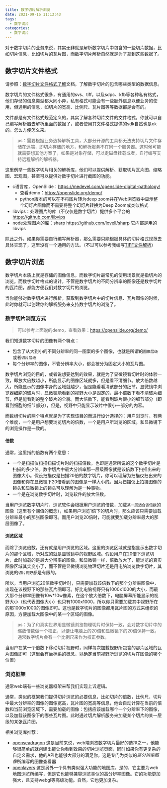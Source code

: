 ```yaml
---
title: 数字切片解析浏览
date: 2021-09-16 11:13:43
tags: 
  - 数字切片
categories:
  - 数字切片
---
```


对于数字切片的业务来说，其实无非就是解析数字切片中包含的一些切片数据，比如切片信息，比如切片的瓦片图，而数字切片解析自然就是为了拿到这些数据了。

<!-- more -->

## 数字切片文件格式

请参照：[数字切片文件格式了解](/2021/09/06/数字切片/数字切片文件格式了解/)文档，了解数字切片的包含哪些类型的数据信息。

数字切片的文件格式很多，有通用的svs、tiff，以及sdpc、kfb等各种私有格式，他们存储的信息类型都大同小异，私有格式可能会有一些额外信息以便业务的使用，但通用的信息，如切片的宽高、比例尺、瓦片图等等数据都是会有的。

文件都是有文件格式规范定义的，其实了解各种切片文件的文件格式，你就可以自己编写解析器去解析里面的数据了，或者使用其文件格式提供的sdk自然也是ok的。怎么方便怎么来。

> ps：需要根据业务选择解析工具，大部分开源的工具都无法支持切片文件存储在远端，即切片存储的地方，和解析服务不在同一个服务器。这时候可能就需要想其他方案了，如果是对象存储，可以走磁盘挂载或者，自行编写支持远程解析的解析器。

这里例举一些数字切片相关的解析库，他们可以提供解析、获取切片瓦片图、缩略图、宏观图，甚至可以提供对数字切片进行截图的功能。

- c语言库，OpenSlide：<https://medevel.com/openslide-digital-pathology/>
  - 查看demo：<https://openslide.org/demo/>
  - python版本的可以在不将图片转为deep zoom并在Web浏览器中显示整个幻灯片图像而不需要将整个幻灯片转换为Deep Zoom或类似格式
- libvips：处理图片的库（不仅仅是数字切片）提供多个平台的 <https://github.com/libvips>
- node处理图片的库：sharp  <https://github.com/lovell/sharp> 它内部是用的libvips

除此之外，如果你需要自行编写解析器，那么需要只能根据具体的切片格式规范去具体实现了，这里没有一个通用的方法。（不过可以参考我编写[TIFF文件解析](/2021/10/22/TIFF/TIFF文件解析/)）

## 数字切片浏览

数字切片本质上就是存储的图像信息，而数字切片最常见的使用场景就是指切片的浏览。而数字切片格式的设计，不管是数字切片的不同分辨率的图像还是数字切片的瓦片图，都能方便我们对数字切片的浏览。

当你能够对数字切片进行解析，获取到数字切片中的切片信息、瓦片图像的时候，此时你就可以创建你的解析服务来支持数字切片的浏览了。

### 数字切片浏览方式

> 可以参考上面说的demo，查看效果：<https://openslide.org/demo/>

我们知道数字切片的图像有两个特点：

- 包含了从大到小的不同分辨率的同一图案的多个图像，也就是所谓的`图像层级`或者`切片层级`
- 每个分辨率的图像，不管分辨率大小，都会被分为固定大小的瓦片图。

数字切片浏览的目的，或者说想要达到的效果，就是为了显微镜看切片时的体验一致，即放大倍数越小，所能显示的图像区域就多，但是看不清细节。放大倍数越大，所能显示的图像本身的区域就越少，但是能看看清该部分的细节。显微镜中浏览器细胞的玻片时，显微镜能看到的视野大小是固定的，最小倍数下看不清玻片细节，但是能看到的整个玻片的全貌。而大倍数下，能看到玻片很小的细节部分（即看到细胞的细节部分），但是，视野中只能显示玻片中很小一部分的内容。

而数组切片的两个特点就是为了实现该目的而进行设计选择的：用户浏览时，有两个维度，一个是用户想要浏览切片的倍数，一个是用户所浏览的区域。和显微镜下的浏览操作是一致的。

#### 倍数

通常，这里指的倍数有两个意思：

- 一个是扫描仪扫描扫描切片时的扫描倍数，也即是通常所说的这个数字切片是扫描的多少倍。数字切片中最大分辨率那一层级图像就是该倍数下扫描出来的图像大小。假设扫描仪是扫描20倍的数字切片，你可以理解为扫描仪扫出来的图像和你在显微镜下20倍看到的图像是一样大小的。因为扫描仪上拍摄图像的镜头和显微镜上的镜头可以理解为是一种事物。
- 一个是在浏览数字切片时，浏览软件的放大倍数。

当用户浏览数字切片时，浏览软件会根据用户浏览的倍数，加载`某一层适合该倍数`的图像（这里有个阈值的概念），如果用户浏览1倍下的切片时，那么应该只需要加载分辨率最小的那张图像即可。而用户浏览20倍时，可能就要加载分辨率最大的那层图像了。

#### 浏览区域

而除了浏览倍数，还有就是用户浏览的区域。这里的浏览区域就是指显示出数字切片的那个区域，所对应的就是显微镜中的视野区域。假设用户在20倍下浏览切片，此时加载的是最大分辨率的图像，和显微镜一样，倍数放大了，能浏览的真实图像区域其实变小了，而不管是显微镜浏览物理切片还是用电脑浏览数字切片，其浏览的`切片视野`都是有限的。

所以，当用户浏览20倍数字切片时，只需要加载该倍数下的那个分辨率图像中，出现在该视野下的那些瓦片图即可。好比电脑视野只有1000x1000的大小，而最大那个分辨率图像有10w*10w像素，在这个放大倍数下，电脑屏幕所能显示的视野大小（也代表图像大小）也只有1000x1000，所以你只需要加载其中视野所在的那1000x1000的图像即可。这也是数字切片的图像都用瓦片图的方式来组织的原因，方便加载大图像中的某一个区域的图像。

> ps：为了和真实世界用显微镜浏览物理切片时保持一致，会对数字切片中的缩放倍数做一个校正，以便让电脑上的20倍和显微镜下的20倍保持一致。通常数字切片会有一个比例尺来作为校正参数。

当用户在某一个倍数下移动切片视野时，同样每次加载视野所包含的那片区域的瓦片图像即可（这里会有坐标系的概念，以确定当前视野所浏览的切片在图像的哪个位置）

### 浏览框架

通常web端有一些浏览器框架来帮我们实现上诉逻辑。

通常，类似的框架我们提供切片浏览的必要信息，比如切片的倍数，比例尺，切片中最大分辨率的图像的图像宽高，瓦片图的宽高等信息，他会自动计算在当前的倍数和当前浏览区域下，需要加载的图像：包括应该加载哪个一个分辨率下的图像，以及加载该图像下的哪些瓦片图。此时通过切片解析服务来加载某个切片的某一层级的某张瓦片图。

相关浏览库推荐：

- [openseadragon](http://openseadragon.github.io/) 这是目前来说，web端浏览数字切片最好的选择之一，他能够很简单的就创建出能让你看到效果的切片浏览页面，同时如果你有更复杂的自定义需求，他的API也能够大部分的满足你，这是专门为类似的*高分辨率图像*所编写的图像查看器
- [openlayers](https://openlayers.org/) 这是另外一个具有类似强大功能的地图库，是的，它主要为web地图浏览所编写，但是它也能够兼容浏览类似的高分辨率图像。它的功能更加强大，且支持webgl等高级功能。自然，它也更加复杂。
